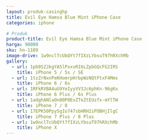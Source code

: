 ```yaml
---
layout: produk-casinghp
title: Evil Eye Hamsa Blue Mint iPhone Case
categories: iphone

# Produk
product-title: Evil Eye Hamsa Blue Mint iPhone Case
harga: 90000
sku: hn-1189
image-drive: 1w9nclTcUbQYt7fIXzLYbsuT97hRXchMb
gallery:
  - url: 1pb0SZJkgYA5lPxxvRI6LZpbGQcFG2IRS
    title: iPhone 5 / 5s / SE
  - url: 1tzZrNxnPeKHomrpHrbpWzNQtFtxF4Mms
    title: iPhone 6 / 6s
  - url: 1RFkRVBA4uG9YeIyyVV3Jc6phKn-96gKx
    title: iPhone 6 Plus / 6s Plus
  - url: 1adghANlaOn00P0EvZTeZtEUzfx-mYlTW
    title: iPhone 7 / 8
  - url: 17EPK50Ppy5gIo747sbHRH2iPOBHjIlgC
    title: iPhone 7 Plus / 8 Plus
  - url: 1w9nclTcUbQYt7fIXzLYbsuT97hRXchMb
    title: iPhone X
---
```

